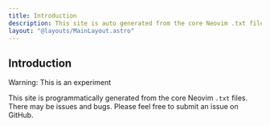 ```yaml
---
title: Introduction
description: This site is auto generated from the core Neovim .txt files.
layout: "@layouts/MainLayout.astro"
---
```


## Introduction

Warning: This is an experiment

This site is programmatically generated from the core Neovim `.txt` files. There may be issues and bugs. Please feel free to submit an issue on GitHub.
